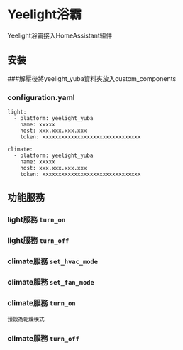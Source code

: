 # Yeelight浴霸


Yeelight浴霸接入HomeAssistant組件


## 安装




###解壓後將yeelight_yuba資料夾放入custom_components

### configuration.yaml
```
light:
  - platform: yeelight_yuba
    name: xxxxx
    host: xxx.xxx.xxx.xxx
    token: xxxxxxxxxxxxxxxxxxxxxxxxxxxxxxx
    
climate:
  - platform: yeelight_yuba
    name: xxxxx
    host: xxx.xxx.xxx.xxx
    token: xxxxxxxxxxxxxxxxxxxxxxxxxxxxxxx
```





## 功能服務

### light服務  `turn_on`

### light服務  `turn_off`

### climate服務  `set_hvac_mode`

### climate服務  `set_fan_mode`

### climate服務  `turn_on`    
    預設為乾燥模式
### climate服務  `turn_off`

